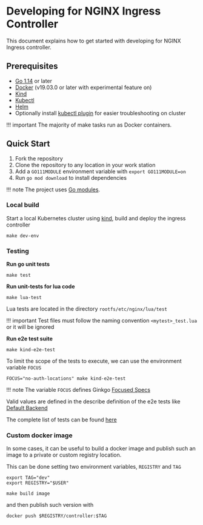 # Developing for NGINX Ingress Controller

This document explains how to get started with developing for NGINX Ingress controller.

## Prerequisites

* [Go 1.14](https://golang.org/dl/) or later
* [Docker](https://docs.docker.com/engine/install/) (v19.03.0 or later with experimental feature on)
* [Kind](https://kind.sigs.k8s.io/)
* [Kubectl](https://kubernetes.io/docs/tasks/tools/)
* [Helm](https://helm.sh/docs/intro/install/)
* Optionally install [kubectl plugin](../kubectl-plugin.md) for easier troubleshooting on cluster

!!! important
    The majority of make tasks run as Docker containers.

## Quick Start

1. Fork the repository
2. Clone the repository to any location in your work station
3. Add a `GO111MODULE` environment variable with `export GO111MODULE=on`
4. Run `go mod download` to install dependencies

!!! note
    The project uses [Go modules](https://github.com/golang/go/wiki/Modules).

### Local build

Start a local Kubernetes cluster using [kind](https://kind.sigs.k8s.io/), build and deploy the ingress controller

```console
make dev-env
```

### Testing

**Run go unit tests**

```console
make test
```

**Run unit-tests for lua code**

```console
make lua-test
```

Lua tests are located in the directory `rootfs/etc/nginx/lua/test`

!!! important
    Test files must follow the naming convention `<mytest>_test.lua` or it will be ignored


**Run e2e test suite**

```console
make kind-e2e-test
```

To limit the scope of the tests to execute, we can use the environment variable `FOCUS`

```console
FOCUS="no-auth-locations" make kind-e2e-test
```

!!! note
    The variable `FOCUS` defines Ginkgo [Focused Specs](https://onsi.github.io/ginkgo/#focused-specs)

Valid values are defined in the describe definition of the e2e tests like [Default Backend](https://github.com/kubernetes/ingress-nginx/blob/master/test/e2e/defaultbackend/default_backend.go#L29)

The complete list of tests can be found [here](e2e-tests.md)

### Custom docker image

In some cases, it can be useful to build a docker image and publish such an image to a private or custom registry location.

This can be done setting two environment variables, `REGISTRY` and `TAG`

```console
export TAG="dev"
export REGISTRY="$USER"

make build image
```

and then publish such version with

```console
docker push $REGISTRY/controller:$TAG
```
